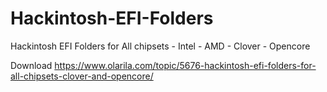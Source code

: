 # Hackintosh-EFI-Folders

Hackintosh EFI Folders for All chipsets - Intel - AMD - Clover - Opencore

Download https://www.olarila.com/topic/5676-hackintosh-efi-folders-for-all-chipsets-clover-and-opencore/
